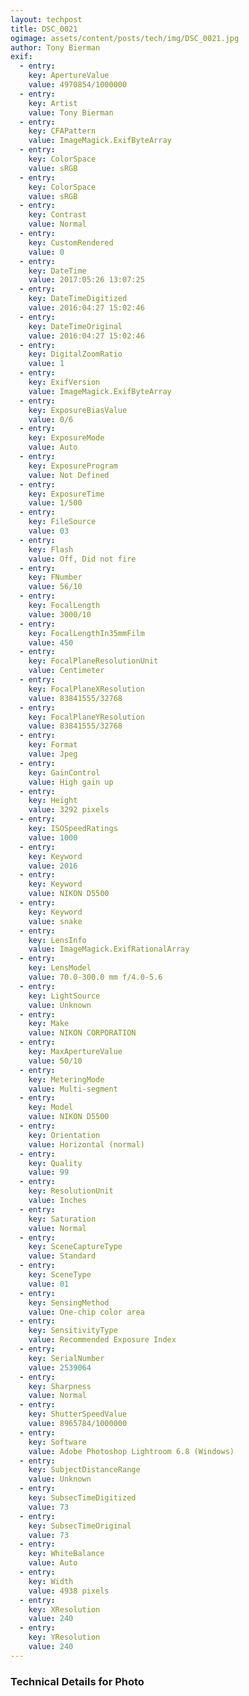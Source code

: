 ```yaml
---
layout: techpost
title: DSC_0021
ogimage: assets/content/posts/tech/img/DSC_0021.jpg
author: Tony Bierman
exif:
  - entry:
    key: ApertureValue
    value: 4970854/1000000
  - entry:
    key: Artist
    value: Tony Bierman
  - entry:
    key: CFAPattern
    value: ImageMagick.ExifByteArray
  - entry:
    key: ColorSpace
    value: sRGB
  - entry:
    key: ColorSpace
    value: sRGB
  - entry:
    key: Contrast
    value: Normal
  - entry:
    key: CustomRendered
    value: 0
  - entry:
    key: DateTime
    value: 2017:05:26 13:07:25
  - entry:
    key: DateTimeDigitized
    value: 2016:04:27 15:02:46
  - entry:
    key: DateTimeOriginal
    value: 2016:04:27 15:02:46
  - entry:
    key: DigitalZoomRatio
    value: 1
  - entry:
    key: ExifVersion
    value: ImageMagick.ExifByteArray
  - entry:
    key: ExposureBiasValue
    value: 0/6
  - entry:
    key: ExposureMode
    value: Auto
  - entry:
    key: ExposureProgram
    value: Not Defined
  - entry:
    key: ExposureTime
    value: 1/500
  - entry:
    key: FileSource
    value: 03
  - entry:
    key: Flash
    value: Off, Did not fire
  - entry:
    key: FNumber
    value: 56/10
  - entry:
    key: FocalLength
    value: 3000/10
  - entry:
    key: FocalLengthIn35mmFilm
    value: 450
  - entry:
    key: FocalPlaneResolutionUnit
    value: Centimeter
  - entry:
    key: FocalPlaneXResolution
    value: 83841555/32768
  - entry:
    key: FocalPlaneYResolution
    value: 83841555/32768
  - entry:
    key: Format
    value: Jpeg
  - entry:
    key: GainControl
    value: High gain up
  - entry:
    key: Height
    value: 3292 pixels
  - entry:
    key: ISOSpeedRatings
    value: 1000
  - entry:
    key: Keyword
    value: 2016
  - entry:
    key: Keyword
    value: NIKON D5500
  - entry:
    key: Keyword
    value: snake
  - entry:
    key: LensInfo
    value: ImageMagick.ExifRationalArray
  - entry:
    key: LensModel
    value: 70.0-300.0 mm f/4.0-5.6
  - entry:
    key: LightSource
    value: Unknown
  - entry:
    key: Make
    value: NIKON CORPORATION
  - entry:
    key: MaxApertureValue
    value: 50/10
  - entry:
    key: MeteringMode
    value: Multi-segment
  - entry:
    key: Model
    value: NIKON D5500
  - entry:
    key: Orientation
    value: Horizontal (normal)
  - entry:
    key: Quality
    value: 99
  - entry:
    key: ResolutionUnit
    value: Inches
  - entry:
    key: Saturation
    value: Normal
  - entry:
    key: SceneCaptureType
    value: Standard
  - entry:
    key: SceneType
    value: 01
  - entry:
    key: SensingMethod
    value: One-chip color area
  - entry:
    key: SensitivityType
    value: Recommended Exposure Index
  - entry:
    key: SerialNumber
    value: 2539064
  - entry:
    key: Sharpness
    value: Normal
  - entry:
    key: ShutterSpeedValue
    value: 8965784/1000000
  - entry:
    key: Software
    value: Adobe Photoshop Lightroom 6.8 (Windows)
  - entry:
    key: SubjectDistanceRange
    value: Unknown
  - entry:
    key: SubsecTimeDigitized
    value: 73
  - entry:
    key: SubsecTimeOriginal
    value: 73
  - entry:
    key: WhiteBalance
    value: Auto
  - entry:
    key: Width
    value: 4938 pixels
  - entry:
    key: XResolution
    value: 240
  - entry:
    key: YResolution
    value: 240
---
```

<h3>Technical Details for Photo</h3>